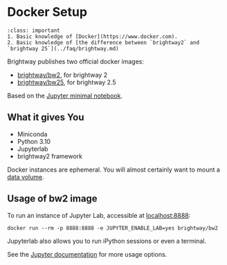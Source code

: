 # Docker Setup

```{admonition} Prerequisites
:class: important
1. Basic knowledge of [Docker](https://www.docker.com).
2. Basic knowledge of [the difference between `brightway2` and `brightway 25`](../faq/brightway.md)
```
Brightway publishes two official docker images:

- [brightway/bw2](https://hub.docker.com/r/brightway/bw2), for brightway 2
- [brightway/bw25](https://hub.docker.com/r/brightway/bw25), for brightway 2.5

Based on the [Jupyter minimal notebook](https://github.com/jupyter/docker-stacks/tree/master/minimal-notebook).

## What it gives You

* Miniconda
* Python 3.10
* Jupyterlab
* brightway2 framework

Docker instances are ephemeral. You will almost certainly want to mount a [data volume](https://docs.docker.com/storage/volumes/).

## Usage of bw2 image

To run an instance of Jupyter Lab, accessible at [localhost:8888](http://localhost:8888/):

    docker run --rm -p 8888:8888 -e JUPYTER_ENABLE_LAB=yes brightway/bw2

Jupyterlab also allows you to run iPython sessions or even a terminal.

See the [Jupyter documentation](https://github.com/jupyter/docker-stacks) for more usage options.
